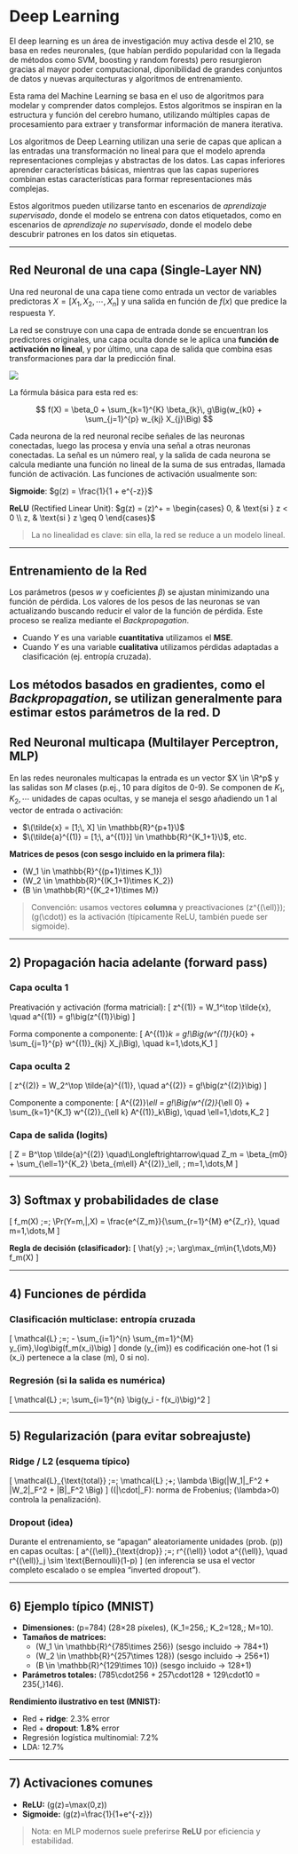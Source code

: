 # Deep Learning

El deep learning es un área de investigación muy activa desde el 210, se basa en redes neuronales, (que habían perdido popularidad con la llegada de métodos como SVM, boosting y random forests) pero resurgieron gracias al mayor poder computacional, diponibilidad de grandes conjuntos de datos y nuevas arquitecturas y algoritmos de entrenamiento.

Esta rama del Machine Learning se basa en el uso de algoritmos para modelar y comprender datos complejos. Estos algoritmos se inspiran en la estructura y función del cerebro humano, utilizando múltiples capas de procesamiento para extraer y transformar información de manera iterativa.

Los algoritmos de Deep Learning utilizan una serie de capas que aplican a las entradas una transformación no lineal para que el modelo aprenda representaciones complejas y abstractas de los datos. Las capas inferiores aprender características básicas, mientras que las capas superiores combinan estas características para formar representaciones más complejas.

Estos algoritmos pueden utilizarse tanto en escenarios de *aprendizaje supervisado*, donde el modelo se entrena con datos etiquetados, como en escenarios de *aprendizaje no supervisado*, donde el modelo debe descubrir patrones en los datos sin etiquetas.

---

## Red Neuronal de una capa (Single-Layer NN)

Una red neuronal de una capa tiene como entrada un vector de variables predictoras $X =[X_1, X_2, \cdots, X_n]$ y una salida en función de $f(x)$ que predice la respuesta $Y$.

La red se construye con una capa de entrada donde se encuentran los predictores originales, una capa oculta donde se le aplica una **función de activación no lineal**, y por último, una capa de salida que combina esas transformaciones para dar la predicción final.

![](https://commons.wikimedia.org/wiki/File:Colored_neural_network_es.svg)

La fórmula básica para esta red es:

$$
f(X) = \beta_0 + \sum_{k=1}^{K} \beta_{k}\, g\Big(w_{k0} + \sum_{j=1}^{p} w_{kj} X_{j}\Big)
$$

Cada neurona de la red neuronal recibe señales de las neuronas conectadas, luego las procesa y envía una señal a otras neuronas conectadas. La señal es un número real, y la salida de cada neurona se calcula mediante una función no lineal de la suma de sus entradas, llamada función de activación.
Las funciones de activación usualmente son:

**Sigmoide**: $g(z) = \frac{1}{1 + e^{-z}}$

**ReLU** (Rectified Linear Unit): $g(z) = (z)^+ = \begin{cases} 0, & \text{si } z < 0 \\ z, & \text{si } z \geq 0 \end{cases}$

> La no linealidad es clave: sin ella, la red se reduce a un modelo lineal.

---

## Entrenamiento de la Red

Los parámetros (pesos $w$ y coeficientes $\beta$) se ajustan minimizando una función de pérdida. Los valores de los pesos de las neuronas se van actualizando buscando reducir el valor de la función de pérdida. Este proceso se realiza mediante el *Backpropagation*.

- Cuando $Y$ es una variable **cuantitativa** utilizamos el **MSE**.
- Cuando $Y$ es una variable **cualitativa** utilizamos pérdidas adaptadas a clasificación (ej. entropía cruzada).

Los métodos basados en gradientes, como el *Backpropagation*, se utilizan generalmente para estimar estos parámetros de la red. D
---

## Red Neuronal multicapa (Multilayer Perceptron, MLP)

En las redes neuronales multicapas la entrada es un vector $X \in \R^p$ y las salidas son $M$ clases (p.ej., 10 para dígitos de 0-9).
Se componen de $K_1, K_2, \cdots$ unidades de capas ocultas, y se maneja el sesgo añadiendo un 1 al vector de entrada o activación:

  - $\(\tilde{x} = [1;\, X] \in \mathbb{R}^{p+1}\)$
  - $\(\tilde{a}^{(1)} = [1;\, a^{(1)}] \in \mathbb{R}^{K_1+1}\)$, etc.

**Matrices de pesos (con sesgo incluido en la primera fila):**
- \(W_1 \in \mathbb{R}^{(p+1)\times K_1}\)
- \(W_2 \in \mathbb{R}^{(K_1+1)\times K_2}\)
- \(B \in \mathbb{R}^{(K_2+1)\times M}\)

> Convención: usamos vectores **columna** y preactivaciones \(z^{(\ell)}\); \(g(\cdot)\) es la activación (típicamente ReLU, también puede ser sigmoide).

---

## 2) Propagación hacia adelante (forward pass)
### Capa oculta 1
Preativación y activación (forma matricial):
\[
z^{(1)} = W_1^\top \tilde{x}, 
\quad 
a^{(1)} = g\!\big(z^{(1)}\big)
\]

Forma componente a componente:
\[
A^{(1)}_k 
= g\!\Big(w^{(1)}_{k0} + \sum_{j=1}^{p} w^{(1)}_{kj} X_j\Big),
\quad k=1,\dots,K_1
\]

### Capa oculta 2
\[
z^{(2)} = W_2^\top \tilde{a}^{(1)}, 
\quad 
a^{(2)} = g\!\big(z^{(2)}\big)
\]

Componente a componente:
\[
A^{(2)}_\ell 
= g\!\Big(w^{(2)}_{\ell 0} + \sum_{k=1}^{K_1} w^{(2)}_{\ell k} A^{(1)}_k\Big),
\quad \ell=1,\dots,K_2
\]

### Capa de salida (logits)
\[
Z = B^\top \tilde{a}^{(2)}
\quad\Longleftrightarrow\quad
Z_m = \beta_{m0} + \sum_{\ell=1}^{K_2} \beta_{m\ell} A^{(2)}_\ell,
\; m=1,\dots,M
\]

---

## 3) Softmax y probabilidades de clase
\[
f_m(X) \;=\; \Pr(Y=m\,|\,X) 
= \frac{e^{Z_m}}{\sum_{r=1}^{M} e^{Z_r}},
\quad m=1,\dots,M
\]

**Regla de decisión (clasificador):**
\[
\hat{y} \;=\; \arg\max_{m\in\{1,\dots,M\}} f_m(X)
\]

---

## 4) Funciones de pérdida
### Clasificación multiclase: entropía cruzada
\[
\mathcal{L} \;=\; - \sum_{i=1}^{n} \sum_{m=1}^{M} y_{im}\,\log\big(f_m(x_i)\big)
\]
donde \(y_{im}\) es codificación one-hot (1 si \(x_i\) pertenece a la clase \(m\), 0 si no).

### Regresión (si la salida es numérica)
\[
\mathcal{L} \;=\; \sum_{i=1}^{n} \big(y_i - f(x_i)\big)^2
\]

---

## 5) Regularización (para evitar sobreajuste)
### Ridge / L2 (esquema típico)
\[
\mathcal{L}_{\text{total}} 
\;=\; \mathcal{L} 
\;+\; \lambda \Big(\|W_1\|_F^2 + \|W_2\|_F^2 + \|B\|_F^2 \Big)
\]
(\(\|\cdot\|_F\): norma de Frobenius; \(\lambda>0\) controla la penalización).

### Dropout (idea)
Durante el entrenamiento, se “apagan” aleatoriamente unidades (prob. \(p\)) en capas ocultas:
\[
a^{(\ell)}_{\text{drop}} 
\;=\; r^{(\ell)} \odot a^{(\ell)}, 
\quad r^{(\ell)}_j \sim \text{Bernoulli}(1-p)
\]
(en inferencia se usa el vector completo escalado o se emplea “inverted dropout”).

---

## 6) Ejemplo típico (MNIST)
- **Dimensiones:** \(p=784\) (28×28 píxeles), \(K_1=256,\; K_2=128,\; M=10\).
- **Tamaños de matrices:**
  - \(W_1 \in \mathbb{R}^{785\times 256}\) (sesgo incluido → 784+1)
  - \(W_2 \in \mathbb{R}^{257\times 128}\) (sesgo incluido → 256+1)
  - \(B \in \mathbb{R}^{129\times 10}\) (sesgo incluido → 128+1)
- **Parámetros totales:** \(785\cdot256 + 257\cdot128 + 129\cdot10 = 235{,}146\).

**Rendimiento ilustrativo en test (MNIST):**
- Red + **ridge**: 2.3% error
- Red + **dropout**: **1.8%** error
- Regresión logística multinomial: 7.2%
- LDA: 12.7%

---

## 7) Activaciones comunes
- **ReLU:** \(g(z)=\max(0,z)\)
- **Sigmoide:** \(g(z)=\frac{1}{1+e^{-z}}\)

> Nota: en MLP modernos suele preferirse **ReLU** por eficiencia y estabilidad.


